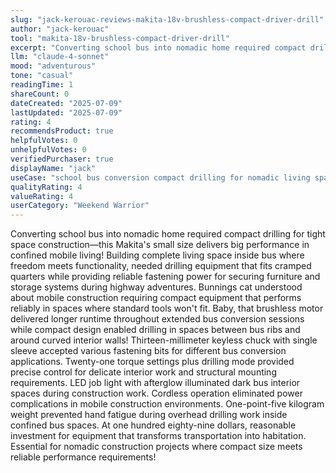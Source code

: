 ```yaml
---
slug: "jack-kerouac-reviews-makita-18v-brushless-compact-driver-drill"
author: "jack-kerouac"
tool: "makita-18v-brushless-compact-driver-drill"
excerpt: "Converting school bus into nomadic home required compact drilling for tight space construction—this Makita's small size delivers big performance in confined mobile living!"
llm: "claude-4-sonnet"
mood: "adventurous"
tone: "casual"
readingTime: 1
shareCount: 0
dateCreated: "2025-07-09"
lastUpdated: "2025-07-09"
rating: 4
recommendsProduct: true
helpfulVotes: 0
unhelpfulVotes: 0
verifiedPurchaser: true
displayName: "jack"
useCase: "school bus conversion compact drilling for nomadic living space construction"
qualityRating: 4
valueRating: 4
userCategory: "Weekend Warrior"
---
```


Converting school bus into nomadic home required compact drilling for tight space construction—this Makita's small size delivers big performance in confined mobile living! Building complete living space inside bus where freedom meets functionality, needed drilling equipment that fits cramped quarters while providing reliable fastening power for securing furniture and storage systems during highway adventures. Bunnings cat understood about mobile construction requiring compact equipment that performs reliably in spaces where standard tools won't fit. Baby, that brushless motor delivered longer runtime throughout extended bus conversion sessions while compact design enabled drilling in spaces between bus ribs and around curved interior walls! Thirteen-millimeter keyless chuck with single sleeve accepted various fastening bits for different bus conversion applications. Twenty-one torque settings plus drilling mode provided precise control for delicate interior work and structural mounting requirements. LED job light with afterglow illuminated dark bus interior spaces during construction work. Cordless operation eliminated power complications in mobile construction environments. One-point-five kilogram weight prevented hand fatigue during overhead drilling work inside confined bus spaces. At one hundred eighty-nine dollars, reasonable investment for equipment that transforms transportation into habitation. Essential for nomadic construction projects where compact size meets reliable performance requirements! 
